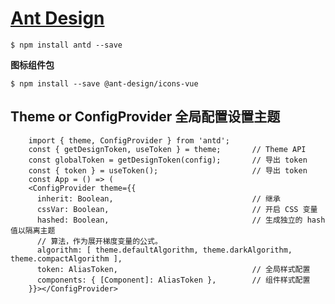 # [Ant Design](https://ant-design.antgroup.com/index-cn)

    $ npm install antd --save

**图标组件包**

    $ npm install --save @ant-design/icons-vue    

## Theme or ConfigProvider 全局配置设置主题

````
    import { theme, ConfigProvider } from 'antd';
    const { getDesignToken, useToken } = theme;       // Theme API
    const globalToken = getDesignToken(config);       // 导出 token
    const { token } = useToken();                     // 导出 token
    const App = () => (
    <ConfigProvider theme={{
      inherit: Boolean,                               // 继承
      cssVar: Boolean,                                // 开启 CSS 变量
      hashed: Boolean,                                // 生成独立的 hash 值以隔离主题
      // 算法，作为展开梯度变量的公式。
      algorithm: [ theme.defaultAlgorithm, theme.darkAlgorithm, theme.compactAlgorithm ],
      token: AliasToken,                              // 全局样式配置
      components: { [Component]: AliasToken },        // 组件样式配置
    }}></ConfigProvider>
````